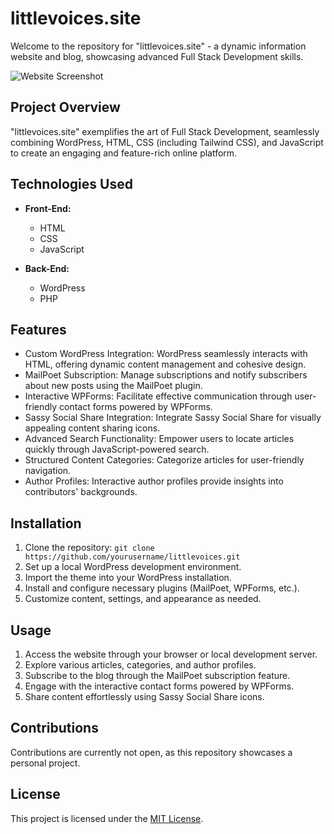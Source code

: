 # littlevoices.site

Welcome to the repository for "littlevoices.site" - a dynamic information website and blog, showcasing advanced Full Stack Development skills.

![Website Screenshot](https://github.com/CipherSeeker/Little-Voices/blob/main/Home.avif)

## Project Overview

"littlevoices.site" exemplifies the art of Full Stack Development, seamlessly combining WordPress, HTML, CSS (including Tailwind CSS), and JavaScript to create an engaging and feature-rich online platform.

## Technologies Used

- **Front-End:**
  - HTML
  - CSS
  - JavaScript

- **Back-End:**
  - WordPress
  - PHP

## Features

- Custom WordPress Integration: WordPress seamlessly interacts with HTML, offering dynamic content management and cohesive design.
- MailPoet Subscription: Manage subscriptions and notify subscribers about new posts using the MailPoet plugin.
- Interactive WPForms: Facilitate effective communication through user-friendly contact forms powered by WPForms.
- Sassy Social Share Integration: Integrate Sassy Social Share for visually appealing content sharing icons.
- Advanced Search Functionality: Empower users to locate articles quickly through JavaScript-powered search.
- Structured Content Categories: Categorize articles for user-friendly navigation.
- Author Profiles: Interactive author profiles provide insights into contributors' backgrounds.

## Installation

1. Clone the repository: `git clone https://github.com/yourusername/littlevoices.git`
2. Set up a local WordPress development environment.
3. Import the theme into your WordPress installation.
4. Install and configure necessary plugins (MailPoet, WPForms, etc.).
5. Customize content, settings, and appearance as needed.

## Usage

1. Access the website through your browser or local development server.
2. Explore various articles, categories, and author profiles.
3. Subscribe to the blog through the MailPoet subscription feature.
4. Engage with the interactive contact forms powered by WPForms.
5. Share content effortlessly using Sassy Social Share icons.

## Contributions

Contributions are currently not open, as this repository showcases a personal project.

## License

This project is licensed under the [MIT License](LICENSE).
